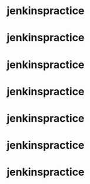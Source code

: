 # jenkinspractice
# jenkinspractice
# jenkinspractice
# jenkinspractice
# jenkinspractice
# jenkinspractice
# jenkinspractice
